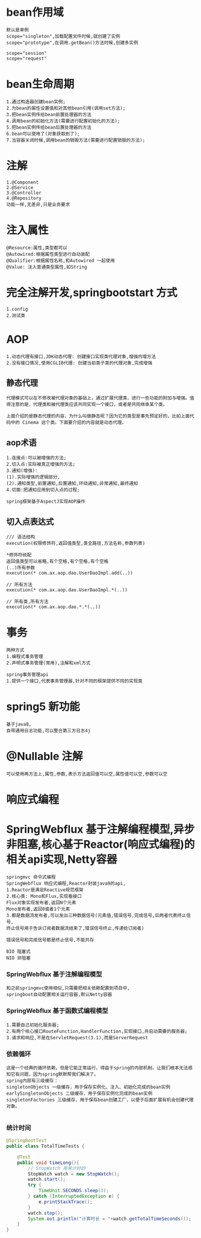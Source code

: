 # bean作用域

```text
默认是单例
scope="singleton",加载配置文件时候,就创建了实例
scope="prototype",在调用.getBean()方法时候,创建多实例

scope="session"
scope="request"
```

# bean生命周期

```text
1.通过构造器创建bean实例;
2.为bean的属性设置值和对其他bean引用(调用set方法);
3.把bean实例传给bean前置处理器的方法
4.调用bean的初始化方法(需要进行配置初始化的方法);
5.把bean实例传给bean后置处理器的方法
6.bean可以使用了(对象获取到了);
7.当容器关闭时候,调用bean的销毁方法(需要进行配置销毁的方法);
```

# 注解

```text
1.@Component
2.@Service
3.@Controller
4.@Repository
功能一样,无差异,只是业务要求
```

# 注入属性

```text
@Resource:属性,类型都可以
@Autowired:根据属性类型进行自动装配
@Qualifier:根据属性名称,和Autowired 一起使用
@Value: 注入普通类型属性,如String
```

# 完全注解开发,springbootstart 方式

```text
1.config
2.测试类
```

# AOP

```text
1.动态代理有接口,JDK动态代理: 创建接口实现类代理对象,增强内增方法
2.没有接口情况,使用CGLIB代理: 创建当前类子类的代理对象,完成增强

```

## 静态代理

```text
代理模式可以在不修改被代理对象的基础上，通过扩展代理类，进行一些功能的附加与增强。值得注意的是，代理类和被代理类应该共同实现一个接口，或者是共同继承某个类。

上面介绍的是静态代理的内容，为什么叫做静态呢？因为它的类型是事先预定好的，比如上面代码中的 Cinema 这个类。下面要介绍的内容就是动态代理。
```

## aop术语

```text
1.连接点:可以被增强的方法;
2.切入点:实际被真正增强的方法;
3.通知(增强):
(1).实际增强的逻辑部分,
(2).通知类型,前置通知,后置通知,环绕通知,异常通知,最终通知
4.切面:把通知应用到切入点的过程;
```

```text
spring框架基于AspectJ实现AOP操作

```

## 切入点表达式

```text
/// 语法结构
execution(权限修饰符,返回值类型,类全路径,方法名称,参数列表)

*修饰符统配
返回值类型可以省略,有个空格,有个空格,有个空格
(..)所有参数
execution(* com.ax.aop.dao.UserDaoImpl.add(..))

// 所有方法
execution(* com.ax.aop.dao.UserDaoImpl.*(..))

// 所有类,所有方法
execution(* com.ax.aop.dao.*.*(..))
```

# 事务

```text
两种方式
1.编程式事务管理
2.声明式事务管理(常用),注解和xml方式

spring事务管理api
1.提供一个接口,代表事务管理器,针对不同的框架提供不同的实现类
```

# spring5 新功能

```text
基于java8,
自带通用日志功能,可以整合第三方日志4j
```

# @Nullable 注解

```text
可以使用再方法上,属性,参数,表示方法返回值可以空,属性值可以空,参数可以空
```

# 响应式编程

# SpringWebflux 基于注解编程模型,异步非阻塞,核心基于Reactor(响应式编程)的相关api实现,Netty容器

```text
springmvc 命令式编程
SpringWebflux 响应式编程,Reactor封装java9的api,
1.Reactor是满足Reactive规范框架
2.核心类: Mono和Flux,实现看接口
Flux对象实现发布者,返回N个元素
Mono发布者,返回0或者1个元素
3.都是数据流发布者,可以发出三种数据信号(元素值,错误信号,完成信号,后两者代表终止信号,
终止信号用于告诉订阅者数据流结束了,错误信号终止,传递给订阅者)
```

```text
错误信号和完成信号都是终止信号,不能共存
```

```text
BIO 阻塞式
NIO 非阻塞
```

### SpringWebflux 基于注解编程模型

```text
和之前springmvc使用相似,只需要把相关依赖配置到项目中,
springboot自动配置相关运行容器,默认Netty容器
```

### SpringWebflux 基于函数式编程模型

```text
1.需要自己初始化服务器;
2.有两个核心接口RouteFunction,HandlerFunction,实现接口,并启动需要的服务器;
3.请求和响应,不是在ServletRequest(3.1),而是ServerRequest

```

### 依赖循环

```text
这是一个经典的循环依赖，但是它能正常运行，得益于spring的内部机制，让我们根本无法感知它有问题，因为spring默默帮我们解决了。
spring内部有三级缓存：
singletonObjects 一级缓存，用于保存实例化、注入、初始化完成的bean实例
earlySingletonObjects 二级缓存，用于保存实例化完成的bean实例
singletonFactories 三级缓存，用于保存bean创建工厂，以便于后面扩展有机会创建代理对象。


```

### 统计时间

```java
@SpringBootTest
public class TotalTimeTests {

    @Test
    public void timeLong(){
        // StopWatch 用来计时的
        StopWatch watch = new StopWatch();
        watch.start();
        try {
            TimeUnit.SECONDS.sleep(3);
        } catch (InterruptedException e) {
            e.printStackTrace();
        }
        watch.stop();
        System.out.println("计算时长 = "+watch.getTotalTimeSeconds());
    }
}
```
